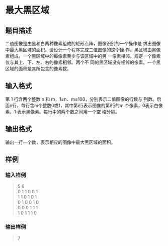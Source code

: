# 最大黑区域
## 题目描述
二值图像是由黑和白两种像素组成的矩形点阵，图像识别的一个操作是 求出图像中最大黑区域的面积。请设计一个程序完成二值图像的这个操 作。黑区域由黑像素组成，一个黑区域中的每像素至少与该区域中的另 一像素相邻，规定一个像素仅与其上、下、左、右的像素相邻。两个不 同的黑区域没有相邻的像素。一个黑区域的面积是其所包含的像素数。

## 输入格式
第 1 行含两个整数 n 和 m，1≤n、m≤100，分别表示二值图像的行数与 列数。后面n行，每行含m个整数0或1，其中第i行表示图像的第i行的m 个像素，0表示白像素，1 表示黑像素。每行中的两个数之间用一个空 格分隔。

## 输出格式
输出一行一个数，表示相应的图像中最大黑区域的面积。

## 样例
### 输入样例  
>5 6  
0 1 1 0 0 1  
1 1 0 1 0 1  
0 1 0 0 1 0  
0 0 0 1 1 1  
1 0 1 1 1 0

### 输出样例  
>7